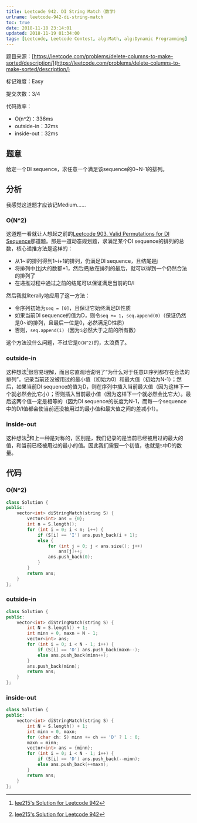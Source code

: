 ```yaml
---
title: Leetcode 942. DI String Match（数学）
urlname: leetcode-942-di-string-match
toc: true
date: 2018-11-18 23:14:01
updated: 2018-11-19 01:34:00
tags: [Leetcode, Leetcode Contest, alg:Math, alg:Dynamic Programming]
---
```


题目来源：[https://leetcode.com/problems/delete-columns-to-make-sorted/description/](https://leetcode.com/problems/delete-columns-to-make-sorted/description/)

标记难度：Easy

提交次数：3/4

代码效率：

* O(n^2)：336ms
* outside-in：32ms
* inside-out：32ms

## 题意

给定一个DI sequence，求任意一个满足该sequence的0~N-1的排列。

## 分析

我感觉这道题才应该记Medium……

### O(N^2)

这道题一看就让人想起之前的[Leetcode 903. Valid Permutations for DI Sequence](/post/leetcode-903-valid-permutations-for-di-sequence)那道题。那是一道动态规划题，求满足某个DI sequence的排列的总数，核心递推方法是这样的：

* 从1~i的排列得到1~i+1的排列，仍满足DI sequence，且结尾是j
* 将排列中比j大的数都+1，然后把j放在排列的最后，就可以得到一个仍然合法的排列了
* 在递推过程中通过之前的结尾可以保证满足当前的D/I

然后我就literally地应用了这一方法：

* 令序列初始为`seq = [0]`，且保证它始终满足DI性质
* 如果当前DI sequence的值为D，则令`seq += 1`，`seq.append(0)`（保证仍然是0~i的排列，且最后一位是0，必然满足D性质）
* 否则，`seq.append(i)`（因为`i`必然大于之前的所有数）

这个方法没什么问题，不过它是`O(N^2)`的，太浪费了。

### outside-in

这种想法[^lee215]很容易理解，而且它直观地说明了“为什么对于任意DI序列都存在合法的排列”。记录当前还没被用过的最小值（初始为0）和最大值（初始为N-1）；然后，如果当前DI sequence的值为D，则在序列中插入当前最大值（因为这样下一个就必然会比它小）；否则插入当前最小值（因为这样下一个就必然会比它大）。最后这两个值一定是相等的（因为DI sequence的长度为N-1，而每一个sequence中的D/I值都会使当前还没被用过的最小值和最大值之间的差减小1）。

[^lee215]: [lee215's Solution for Leetcode 942](https://leetcode.com/problems/di-string-match/discuss/194904/C++JavaPython-Straight-Forward)

### inside-out

这种想法[^lee215]和上一种是对称的，区别是，我们记录的是当前已经被用过的最大的值，和当前已经被用过的最小的值。因此我们需要一个初值，也就是`S`中D的数量。

## 代码

### O(N^2)

```cpp
class Solution {
public:
    vector<int> diStringMatch(string S) {
        vector<int> ans = {0};
        int n = S.length();
        for (int i = 0; i < n; i++) {
            if (S[i] == 'I') ans.push_back(i + 1);
            else {
                for (int j = 0; j < ans.size(); j++)
                    ans[j]++;
                ans.push_back(0);
            }
        }
        return ans;
    }
};
```

### outside-in

```cpp
class Solution {
public:
    vector<int> diStringMatch(string S) {
        int N = S.length() + 1;
        int minn = 0, maxn = N - 1;
        vector<int> ans;
        for (int i = 0; i < N - 1; i++) {
            if (S[i] == 'D') ans.push_back(maxn--);
            else ans.push_back(minn++);
        }
        ans.push_back(minn);
        return ans;
    }
};
```

### inside-out

```cpp
class Solution {
public:
    vector<int> diStringMatch(string S) {
        int N = S.length() + 1;
        int minn = 0, maxn;
        for (char ch: S) minn += ch == 'D' ? 1 : 0;
        maxn = minn;
        vector<int> ans = {minn};
        for (int i = 0; i < N - 1; i++) {
            if (S[i] == 'D') ans.push_back(--minn);
            else ans.push_back(++maxn);
        }
        return ans;
    }
};
```